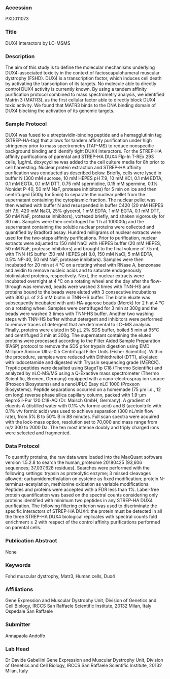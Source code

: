### Accession
PXD011073

### Title
DUX4 interactors by LC-MSMS

### Description
The aim of this study is to define the molecular mechanisms underlying DUX4-associated toxicity in the context of facioscapulohumeral muscular dystrophy (FSHD). DUX4 is a transcription factor, which induces cell death by activating the transcription of its targets. No molecule able to directly control DUX4 activity is currently known. By using a tandem affinity purification protocol combined to mass spectrometry analysis, we identified Matrin 3 (MATR3), as the first cellular factor able to directly block DUX4 toxic activity. We found that MATR3 binds to the DNA binding domain of DUX4 blocking the activation of its genomic targets.

### Sample Protocol
DUX4 was fused to a streptavidin-binding peptide and a hemagglutinin tag (STREP-HA-tag) that allows for tandem affinity purification under high stringency prior to mass spectrometry (TAP-MS) to reduce nonspecific background binding and identify tight DUX4 interactors. For the STREP-HA affinity purifications of parental and STREP-HA DUX4 Flp-In T-REx 293 cells, 1μg/mL doxycycline was added to the cell culture media for 8h prior to cell harvesting. Nuclear protein extraction and STREP-HA affinity purification was conducted as described below. Briefly, cells were lysed in buffer N (300 mM sucrose, 10 mM HEPES pH 7.9, 10 mM KCl, 0.1 mM EDTA, 0.1 mM EGTA, 0.1 mM DTT, 0.75 mM spermidine, 0.15 mM spermine, 0.1% Nonidet P-40, 50 mM NaF, protease inhibitors) for 5 min on ice and then centrifuged (500g for 5min) to separate the nuclear pellet from the supernatant containing the cytoplasmic fraction. The nuclear pellet was then washed with buffer N and resuspended in buffer C420 (20 mM HEPES pH 7.9, 420 mM NaCl, 25% glycerol, 1 mM EDTA, 1 mM EGTA, 0.1 mM DTT, 50 mM NaF, protease inhibitors), vortexed briefly, and shaken vigorously for 30 min. Samples were then centrifuged for 1 h at 100000g and the supernatant containing the soluble nuclear proteins were collected and quantified by Bradford assay. Hundred milligrams of nuclear extracts were used for the two-steps affinity purifications. Prior to purification, nuclear extracts were adjusted to 150 mM NaCl with HEPES buffer (20 mM HEPES, 50 mM NaF, protease inhibitors) and brought to the final volume of 7.5 mL with TNN-HS buffer (50 mM HEPES pH 8.0, 150 mM NaCl, 5 mM EDTA, 0.5% NP-40, 50 mM NaF, protease inhibitors). Samples were then incubated for 20 min at 4 °C on a rotating wheel with RNase A, benzonase and avidin to remove nucleic acids and to saturate endogenously biotinylated proteins, respectively. Next, the nuclear extracts were incubated overnight at 4 °C on a rotating wheel and the day after the flow-through was removed, beads were washed 3 times with TNN-HS and proteins bound to the beads were eluted with 3 consecutive incubations with 300 μL of 2.5 mM biotin in TNN-HS buffer. The biotin eluate was subsequently incubated with anti-HA-agarose beads (Merck) for 2 h at 4 °C on a rotating wheel. Samples were centrifuged for 3 min at 300g and the beads were washed 3 times with TNN-HS buffer. Another two washing steps with TNN-HS buffer without detergent and inhibitors were performed to remove traces of detergent that are detrimental to LC−MS analysis. Finally, proteins were eluted in 50 μL 2% SDS buffer, boiled 5 min at 95°C and centrifuged 3 min at 300g. The supernatant containing the eluted proteins were processed according to the Filter Aided Sample Preparation (FASP) protocol to remove the SDS prior trypsin digestion using EMD Millipore Amicon Ultra-0.5 Centrifugal Filter Units (Fisher Scientific). Within the procedure, samples were reduced with Dithiothreitol (DTT), alkylated with Iodocetamide and digested with Trypsin sequencing grade (MERCK). Tryptic peptides were desalted using StageTip C18 (Thermo Scientific) and analyzed by nLC-MS/MS using a Q-Exactive mass spectrometer (Thermo Scientific, Bremen, Germany) equipped with a nano-electrospray ion source (Proxeon Biosystems) and a nanoUPLC Easy nLC 1000 (Proxeon Biosystems). Peptide separations occurred on a homemade (75 µm i.d., 12 cm long) reverse phase silica capillary column, packed with 1.9-µm ReproSil-Pur 120 C18-AQ (Dr. Maisch GmbH, Germany). A gradient of eluents A (distilled water with 0.1% v/v formic acid) and B (acetonitrile with 0.1% v/v formic acid) was used to achieve separation (300 nL/min flow rate), from 5% B to 50% B in 88 minutes. Full scan spectra were acquired with the lock-mass option, resolution set to 70,000 and mass range from m/z 300 to 2000 Da. The ten most intense doubly and triply charged ions were selected and fragmented.

### Data Protocol
To quantify proteins, the raw data were loaded into the MaxQuant software version 1.5.2.8 to search the human_proteome 20180425 (93,606 sequences; 37,037,628 residues). Searches were performed with the following settings: trypsin as proteolytic enzyme; 3 missed cleavages allowed; carbamidomethylation on cysteine as fixed modification; protein N-terminus-acetylation, methionine oxidation as variable modifications. Peptides and proteins were accepted with a FDR less than 1%. Label-free protein quantification was based on the spectral counts considering only proteins identified with minimum two peptides in any STREP-HA DUX4 purification. The following filtering criterion was used to discriminate the specific interactors of STREP-HA DUX4: the protein must be detected in all the three STREP-HA DUX4 biological replicates with spectral counts fold enrichment ≥ 2 with respect of the control affinity purifications performed on parental cells.

### Publication Abstract
None

### Keywords
Fshd muscular dystrophy, Matr3, Human cells, Dux4

### Affiliations
Gene Expression and Muscular Dystrophy Unit, Division of Genetics and Cell Biology, IRCCS San Raffaele Scientific Institute, 20132 Milan, Italy
Ospedale San Raffaele

### Submitter
Annapaola Andolfo

### Lab Head
Dr Davide Gabellini
Gene Expression and Muscular Dystrophy Unit, Division of Genetics and Cell Biology, IRCCS San Raffaele Scientific Institute, 20132 Milan, Italy


